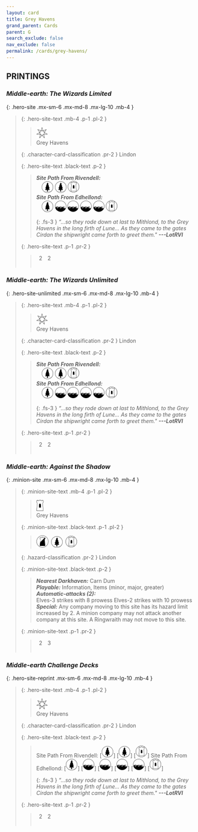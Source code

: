 ```yaml
---
layout: card
title: Grey Havens
grand_parent: Cards
parent: G
search_exclude: false
nav_exclude: false
permalink: /cards/grey-havens/
---
```


## PRINTINGS


### _Middle-earth: The Wizards Limited_

{: .hero-site .mx-sm-6 .mx-md-8 .mx-lg-10 .mb-4 }
> {: .hero-site-text .mb-4 .p-1 .pl-2 }
> > <div class="card-mp"><img src="/assets/images/free-haven.svg"></div>
> > <div class="character-card-name">Grey Havens</div>
>
> {: .character-card-classification .pr-2 }
> Lindon
>
> {: .hero-site-text .black-text .p-2 }
> > ***Site Path From Rivendell:*** <br>&emsp;![](/assets/images/wilderness.svg) ![](/assets/images/wilderness.svg) ![](/assets/images/free-domain.svg) <br>***Site Path From Edhellond:*** <br>&emsp;![](/assets/images/wilderness.svg) ![](/assets/images/coastalsea.svg) ![](/assets/images/coastalsea.svg) ![](/assets/images/coastalsea.svg) ![](/assets/images/coastalsea.svg) ![](/assets/images/free-domain.svg) 
> > 
> > {: .fs-3 } 
> > _“...so they rode down at last to Mithlond, to the Grey Havens in the long firth of Lune... As they came to the gates Cirdan the shipwright came forth to greet them."_ ***---&#65279;LotRVI*** 
> 
> {: .hero-site-text .p-1 .pr-2 }
> > <div class="hero-site-draw"><span class="hero-you-draw">&ensp;2&ensp;</span><span class="hero-opp-draw">&ensp;2&ensp;</span></div>
> > <div class="card-corruption">&nbsp;</div>

### _Middle-earth: The Wizards Unlimited_

{: .hero-site-unlimited .mx-sm-6 .mx-md-8 .mx-lg-10 .mb-4 }
> {: .hero-site-text .mb-4 .p-1 .pl-2 }
> > <div class="card-mp"><img src="/assets/images/free-haven.svg"></div>
> > <div class="character-card-name">Grey Havens</div>
>
> {: .character-card-classification .pr-2 }
> Lindon
>
> {: .hero-site-text .black-text .p-2 }
> > ***Site Path From Rivendell:*** <br>&emsp;![](/assets/images/wilderness.svg) ![](/assets/images/wilderness.svg) ![](/assets/images/free-domain.svg) <br>***Site Path From Edhellond:*** <br>&emsp;![](/assets/images/wilderness.svg) ![](/assets/images/coastalsea.svg) ![](/assets/images/coastalsea.svg) ![](/assets/images/coastalsea.svg) ![](/assets/images/coastalsea.svg) ![](/assets/images/free-domain.svg) 
> > 
> > {: .fs-3 } 
> > _“...so they rode down at last to Mithlond, to the Grey Havens in the long firth of Lune... As they came to the gates Cirdan the shipwright came forth to greet them."_ ***---&#65279;LotRVI*** 
> 
> {: .hero-site-text .p-1 .pr-2 }
> > <div class="hero-site-draw"><span class="hero-you-draw">&ensp;2&ensp;</span><span class="hero-opp-draw">&ensp;2&ensp;</span></div>
> > <div class="card-corruption">&nbsp;</div>

### _Middle-earth: Against the Shadow_

{: .minion-site .mx-sm-6 .mx-md-8 .mx-lg-10 .mb-4 }
> {: .minion-site-text .mb-4 .p-1 .pl-2 }
> > <div class="card-mp"><img src="/assets/images/free-hold.svg"></div>
> > <div class="card-name">Grey Havens</div>
>
> {: .minion-site-text .black-text .p-1 .pl-2 }
> > ![](/assets/images/shadow-land.svg)&ensp;![](/assets/images/wilderness.svg)&ensp;![](/assets/images/free-domain.svg)
>
> {: .hazard-classification .pr-2 }
> Lindon
>
> {: .minion-site-text .black-text .p-2 }
> > ***Nearest Darkhaven:*** Carn Dum <br>_**Playable:**_ Information, Items (minor, major, greater) <br>_**Automatic-attacks (2):**_<br>  Elves-3 strikes with 8 prowess Elves-2 strikes with 10 prowess <br>_**Special:**_ Any company moving to this site has its hazard limit increased by 2. A minion company may not attack another company at this site. A Ringwraith may not move to this site.  
> 
> {: .minion-site-text .p-1 .pr-2 }
> > <div class="hero-site-draw"><span class="minion-you-draw">&ensp;2&ensp;</span><span class="minion-opp-draw">&ensp;3&ensp;</span></div>
> > <div class="card-corruption">&nbsp;</div>

### _Middle-earth Challenge Decks_

{: .hero-site-reprint .mx-sm-6 .mx-md-8 .mx-lg-10 .mb-4 }
> {: .hero-site-text .mb-4 .p-1 .pl-2 }
> > <div class="card-mp"><img src="/assets/images/free-haven.svg"></div>
> > <div class="character-card-name">Grey Havens</div>
>
> {: .character-card-classification .pr-2 }
> Lindon
>
> {: .hero-site-text .black-text .p-2 }
> > Site Path From Rivendell: \[![](/assets/images/wilderness.svg)] \[![](/assets/images/wilderness.svg)] \[![](/assets/images/free-domain.svg)] Site Path From Edhellond: \[![](/assets/images/wilderness.svg)] \[![](/assets/images/coastalsea.svg)] \[![](/assets/images/coastalsea.svg)] \[![](/assets/images/coastalsea.svg)] \[![](/assets/images/coastalsea.svg)] \[![](/assets/images/free-domain.svg)]  
> > 
> > {: .fs-3 } 
> > _“...so they rode down at last to Mithlond, to the Grey Havens in the long firth of Lune... As they came to the gates Cirdan the shipwright came forth to greet them."_ ***---&#65279;LotRVI*** 
> 
> {: .hero-site-text .p-1 .pr-2 }
> > <div class="hero-site-draw"><span class="hero-you-draw">&ensp;2&ensp;</span><span class="hero-opp-draw">&ensp;2&ensp;</span></div>
> > <div class="card-corruption">&nbsp;</div>
